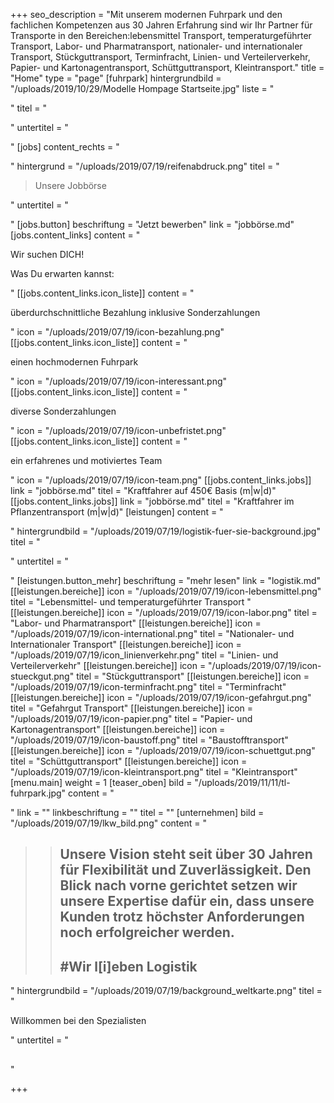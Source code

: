 +++
seo_description = "Mit unserem modernen Fuhrpark  und den fachlichen Kompetenzen aus 30 Jahren Erfahrung sind wir Ihr Partner für Transporte in den Bereichen:lebensmittel Transport, temperaturgeführter Transport, Labor- und Pharmatransport, nationaler- und internationaler Transport, Stückguttransport, Terminfracht, Linien- und Verteilerverkehr, Papier- und Kartonagentransport, Schüttguttransport, Kleintransport."
title = "Home"
type = "page"
[fuhrpark]
hintergrundbild = "/uploads/2019/10/29/Modelle Hompage Startseite.jpg"
liste = "<p></p>"
titel = "<p></p>"
untertitel = "<p></p>"
[jobs]
content_rechts = "<p></p><p></p><p></p>"
hintergrund = "/uploads/2019/07/19/reifenabdruck.png"
titel = "<blockquote><p>Unsere Jobbörse</p></blockquote>"
untertitel = "<p></p>"
[jobs.button]
beschriftung = "Jetzt bewerben"
link = "jobbörse.md"
[jobs.content_links]
content = "<p>Wir suchen DICH!</p><p>Was Du erwarten kannst:</p>"
[[jobs.content_links.icon_liste]]
content = "<p>überdurchschnittliche Bezahlung inklusive Sonderzahlungen</p>"
icon = "/uploads/2019/07/19/icon-bezahlung.png"
[[jobs.content_links.icon_liste]]
content = "<p>einen hochmodernen Fuhrpark</p>"
icon = "/uploads/2019/07/19/icon-interessant.png"
[[jobs.content_links.icon_liste]]
content = "<p>diverse Sonderzahlungen</p>"
icon = "/uploads/2019/07/19/icon-unbefristet.png"
[[jobs.content_links.icon_liste]]
content = "<p>ein erfahrenes und motiviertes Team</p>"
icon = "/uploads/2019/07/19/icon-team.png"
[[jobs.content_links.jobs]]
link = "jobbörse.md"
titel = "Kraftfahrer auf 450€ Basis (m|w|d)"
[[jobs.content_links.jobs]]
link = "jobbörse.md"
titel = "Kraftfahrer im Pflanzentransport (m|w|d)"
[leistungen]
content = "<p></p>"
hintergrundbild = "/uploads/2019/07/19/logistik-fuer-sie-background.jpg"
titel = "<p></p>"
untertitel = "<p></p>"
[leistungen.button_mehr]
beschriftung = "mehr lesen"
link = "logistik.md"
[[leistungen.bereiche]]
icon = "/uploads/2019/07/19/icon-lebensmittel.png"
titel = "Lebensmittel- und temperaturgeführter Transport "
[[leistungen.bereiche]]
icon = "/uploads/2019/07/19/icon-labor.png"
titel = "Labor- und Pharmatransport"
[[leistungen.bereiche]]
icon = "/uploads/2019/07/19/icon-international.png"
titel = "Nationaler- und Internationaler Transport"
[[leistungen.bereiche]]
icon = "/uploads/2019/07/19/icon_linienverkehr.png"
titel = "Linien- und  Verteilerverkehr"
[[leistungen.bereiche]]
icon = "/uploads/2019/07/19/icon-stueckgut.png"
titel = "Stückguttransport"
[[leistungen.bereiche]]
icon = "/uploads/2019/07/19/icon-terminfracht.png"
titel = "Terminfracht"
[[leistungen.bereiche]]
icon = "/uploads/2019/07/19/icon-gefahrgut.png"
titel = "Gefahrgut Transport"
[[leistungen.bereiche]]
icon = "/uploads/2019/07/19/icon-papier.png"
titel = "Papier- und Kartonagentransport"
[[leistungen.bereiche]]
icon = "/uploads/2019/07/19/icon-baustoff.png"
titel = "Baustofftransport"
[[leistungen.bereiche]]
icon = "/uploads/2019/07/19/icon-schuettgut.png"
titel = "Schüttguttransport"
[[leistungen.bereiche]]
icon = "/uploads/2019/07/19/icon-kleintransport.png"
titel = "Kleintransport"
[menu.main]
weight = 1
[teaser_oben]
bild = "/uploads/2019/11/11/tl-fuhrpark.jpg"
content = "<p></p>"
link = ""
linkbeschriftung = ""
titel = ""
[unternehmen]
bild = "/uploads/2019/07/19/lkw_bild.png"
content = "<blockquote><blockquote><h2>Unsere Vision steht seit über <strong>30 Jahren</strong> für Flexibilität und Zuverlässigkeit. Den Blick nach vorne gerichtet setzen wir unsere <strong>Expertise </strong>dafür ein, dass unsere Kunden trotz höchster Anforderungen noch erfolgreicher werden.</h2><h2>#Wir l[i]eben Logistik</h2></blockquote></blockquote>"
hintergrundbild = "/uploads/2019/07/19/background_weltkarte.png"
titel = "<p>Willkommen bei den Spezialisten</p>"
untertitel = "<h2></h2>"

+++
